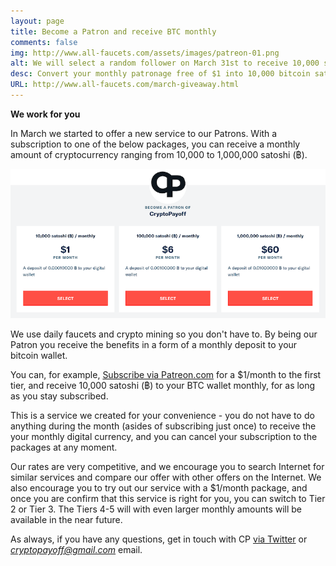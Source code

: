 ```yaml
---
layout: page
title: Become a Patron and receive BTC monthly
comments: false
img: http://www.all-faucets.com/assets/images/patreon-01.png
alt: We will select a random follower on March 31st to receive 10,000 satoshi! Follow and Retweet this!
desc: Convert your monthly patronage free of $1 into 10,000 bitcoin satoshi! Start at $1 or invest more - other tiers available!
URL: http://www.all-faucets.com/march-giveaway.html
---
```


**We work for you**

In March we started to offer a new service to our Patrons. With a subscription to one of the below packages, you can receive a monthly amount of cryptocurrency ranging from 10,000 to 1,000,000 satoshi (฿).

<p> </p>
<p><a target="_blank" href="https://www.patreon.com/join/CryptoPayoff"><img src="/assets/images/patreon-01.png" border="0"></a>
<p> </p>

We use daily faucets and crypto mining so you don't have to. By being our Patron you receive the benefits in a form of a monthly deposit to your bitcoin wallet.

You can, for example, <a target="_blank" href="https://www.patreon.com/join/CryptoPayoff">Subscribe via Patreon.com</a> for a $1/month to the first tier, and receive 10,000 satoshi (฿) to your BTC wallet monthly, for as long as you stay subscribed.
<p> </p>

This is a service we created for your convenience - you do not have to do anything during the month (asides of subscribing just once) to receive the your monthly digital currency, and you can cancel your subscription to the packages at any moment.
<p> </p>

Our rates are very competitive, and we encourage you to search Internet for similar services and compare our offer with other offers on the Internet. We also encourage you to try out our service with a $1/month package, and once you are confirm that this service is right for you, you can switch to Tier 2 or Tier 3. The Tiers 4-5 will with even larger monthly amounts will be available in the near future.
<p> </p>

As always, if you have any questions, get in touch with CP <a target="_blank" href="https://twitter.com/CryptoPayoff">via Twitter</a>
or <i>cryptopayoff@gmail.com</i> email.
